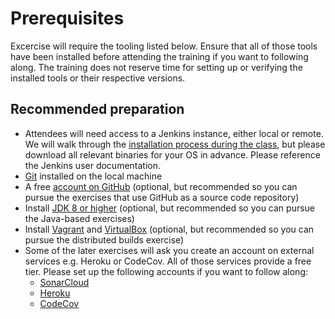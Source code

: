 # Prerequisites

Excercise will require the tooling listed below. Ensure that all of those tools have been installed before attending the training if you want to following along. The training does not reserve time for setting up or verifying the installed tools or their respective versions.

## Recommended preparation

* Attendees will need access to a Jenkins instance, either local or remote. We will walk through the [installation process during the class](../exercises/01-jenkins-installation/instructions.md), but please download all relevant binaries for your OS in advance. Please reference the Jenkins user documentation.
* [Git](https://git-scm.com/book/en/v2/Getting-Started-Installing-Git) installed on the local machine
* A free [account on GitHub](https://github.com/) (optional, but recommended so you can pursue the exercises that use GitHub as a source code repository)
* Install [JDK 8 or higher](https://www.oracle.com/technetwork/java/javase/downloads/index.html) (optional, but recommended so you can pursue the Java-based exercises)
* Install [Vagrant](https://www.vagrantup.com/) and [VirtualBox](https://www.virtualbox.org/) (optional, but recommended so you can pursue the distributed builds exercise)
* Some of the later exercises will ask you create an account on external services e.g. Heroku or CodeCov. All of those services provide a free tier. Please set up the following accounts if you want to follow along:
    * [SonarCloud](https://sonarcloud.io/)
    * [Heroku](https://www.heroku.com/)
    * [CodeCov](https://codecov.io/)